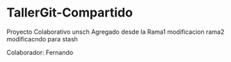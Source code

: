 # TallerGit-Compartido
Proyecto Colaborativo unsch
Agregado desde la Rama1
modificacion rama2
modificacndo para stash



Colaborador: Fernando 
